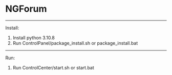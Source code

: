 # NGForum
---------------------------------------------------------
Install:
1. Install python 3.10.8
2. Run ControlPanel/package_install.sh or package_install.bat
---------------------------------------------------------
Run:
1. Run ControlCenter/start.sh or start.bat
